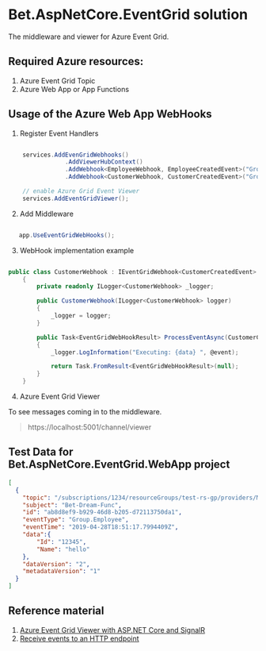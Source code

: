 # Bet.AspNetCore.EventGrid solution

The middleware and viewer for Azure Event Grid. 


## Required Azure resources:

1. Azure Event Grid Topic
2. Azure Web App or App Functions


## Usage of the Azure Web App WebHooks

1. Register Event Handlers

```csharp

    services.AddEvenGridWebhooks()
                .AddViewerHubContext()
                .AddWebhook<EmployeeWebhook, EmployeeCreatedEvent>("Group.Employee")
                .AddWebhook<CustomerWebhook, CustomerCreatedEvent>("Group.Employee");

    // enable Azure Grid Event Viewer
    services.AddEventGridViewer();
```

2. Add Middleware

```csharp

   app.UseEventGridWebHooks();

```

3. WebHook implementation example

```csharp

public class CustomerWebhook : IEventGridWebhook<CustomerCreatedEvent>
    {
        private readonly ILogger<CustomerWebhook> _logger;

        public CustomerWebhook(ILogger<CustomerWebhook> logger)
        {
            _logger = logger;
        }

        public Task<EventGridWebHookResult> ProcessEventAsync(CustomerCreatedEvent @event, CancellationToken cancellationToken = default)
        {
            _logger.LogInformation("Executing: {data} ", @event);

            return Task.FromResult<EventGridWebHookResult>(null);
        }
    }
```

4. Azure Event Grid Viewer

To see messages coming in to the middleware.

> https://localhost:5001/channel/viewer

## Test Data for Bet.AspNetCore.EventGrid.WebApp project

```json
[
  {
    "topic": "/subscriptions/1234/resourceGroups/test-rs-gp/providers/Microsoft.EventGrid/topics/test-eg-topic",
    "subject": "Bet-Dream-Func",
    "id": "ab8d8ef9-b929-46d8-b205-d72113750da1",
    "eventType": "Group.Employee",
    "eventTime": "2019-04-28T18:51:17.7994409Z",
    "data":{
    	"Id": "12345",
    	"Name": "hello"
    },
    "dataVersion": "2",
    "metadataVersion": "1"
  }
]
```

## Reference material

1. [Azure Event Grid Viewer with ASP.NET Core and SignalR](https://madeofstrings.com/2018/03/14/azure-event-grid-viewer-with-asp-net-core-and-signalr/)
2. [Receive events to an HTTP endpoint](https://docs.microsoft.com/en-us/azure/event-grid/receive-events)
